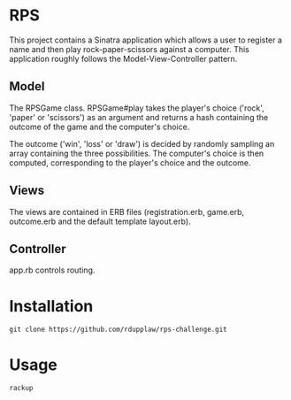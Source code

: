 # RPS

This project contains a Sinatra application which allows a user to register a name and then play rock-paper-scissors against a computer. This application roughly follows the Model-View-Controller pattern.

## Model

The RPSGame class. RPSGame#play takes the player's choice ('rock', 'paper' or 'scissors') as an argument and returns a hash containing the outcome of the game and the computer's choice.

The outcome ('win', 'loss' or 'draw') is decided by randomly sampling an array containing the three possibilities. The computer's choice is then computed, corresponding to the player's choice and the outcome.

## Views

The views are contained in ERB files (registration.erb, game.erb, outcome.erb and the default template layout.erb).

## Controller

app.rb controls routing.

# Installation

```
git clone https://github.com/rdupplaw/rps-challenge.git
```

# Usage

```
rackup
```

